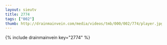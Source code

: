 ```yaml
--- 
layout: sieutv
title: 2774
tags: ["002"]
thumb: http://drainmainvein.com/media/videos/tmb/000/002/774/player.jpg
---
```

{% include drainmainvein key="2774" %} 
